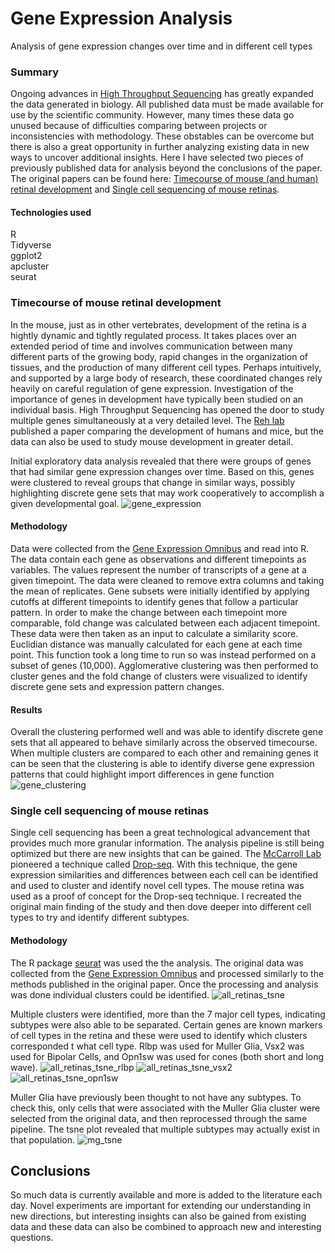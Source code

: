 # Gene Expression Analysis
Analysis of gene expression changes over time and in different cell types

### Summary
Ongoing advances in <a href="https://en.wikipedia.org/wiki/DNA_sequencing#High-throughput_methods" target="_blank">High Throughput Sequencing</a> has greatly expanded the data generated in biology. All published data must be made available for
use by the scientific community. However, many times these data go unused because of difficulties comparing between projects
or inconsistencies with methodology. These obstables can be overcome but there is also a great opportunity in further
analyzing existing data in new ways to uncover additional insights. Here I have selected two pieces of previously published
data for analysis beyond the conclusions of the paper. The original papers can be found here: <a href="https://www.cell.com/developmental-cell/fulltext/S1534-5807(17)30873-0" target="_blank">Timecourse of mouse (and human) retinal development</a> and <a href="https://www.cell.com/fulltext/S0092-8674(15)00549-8" target="_blank">Single cell sequencing of mouse retinas</a>.

#### Technologies used
R<br>
Tidyverse<br>
ggplot2<br>
apcluster<br>
seurat<br>

### Timecourse of mouse retinal development
In the mouse, just as in other vertebrates, development of the retina is a hightly dynamic and tightly regulated process. It
takes places over an extended period of time and involves communication between many different parts of the growing body,
rapid changes in the organization of tissues, and the production of many different cell types. Perhaps intuitively, and
supported by a large body of research, these coordinated changes rely heavily on careful regulation of gene expression.
Investigation of the importance of genes in development have typically been studied on an individual basis. High Throughput
Sequencing has opened the door to study multiple genes simultaneously at a very detailed level. The <a href="http://faculty.washington.edu/tomreh/" target="_blank">Reh lab</a> published a paper comparing the development of humans
and mice, but the data can also be used to study mouse development in greater detail.

Initial exploratory data analysis revealed that there were groups of genes that had similar gene expression changes over time.
Based on this, genes were clustered to reveal groups that change in similar ways, possibly highlighting discrete gene sets
that may work cooperatively to accomplish a given developmental goal.
![gene_expression](/images/gene_expression.png)

#### Methodology
Data were collected from the <a href="https://www.ncbi.nlm.nih.gov/geo/" target="_blank">Gene Expression Omnibus</a> and
read into R. The data contain each gene as observations and different timepoints as variables. The values represent the number
of transcripts of a gene at a given timepoint. The data were cleaned to remove extra columns and taking the mean of
replicates. Gene subsets were initially identified by applying cutoffs at different timepoints to identify genes that follow a
particular pattern. In order to make the change between each timepoint more comparable, fold change was calculated between
each adjacent timepoint. These data were then taken as an input to calculate a similarity score. Euclidian distance was
manually calculated for each gene at each time point. This function took a long time to run so was instead performed on a
subset of genes (10,000). Agglomerative clustering was then performed to cluster genes and the fold change of clusters were
visualized to identify discrete gene sets and expression pattern changes.

#### Results
Overall the clustering performed well and was able to identify discrete gene sets that all appeared to behave similarly across
the observed timecourse. When multiple clusters are compared to each other and remaining genes it can be seen that the
clustering is able to identify diverse gene expression patterns that could highlight import differences in gene function
![gene_clustering](/images/gene_clustering_3.png)

### Single cell sequencing of mouse retinas
Single cell sequencing has been a great technological advancement that provides much more granular information. The analysis
pipeline is still being optimized but there are new insights that can be gained. The <a href="http://mccarrolllab.org/" target="_blank">McCarroll Lab</a> pioneered a technique called <a href="http://mccarrolllab.org/dropseq/" target="_blank">Drop-seq</a>. With this technique, the gene expression similarities and differences between each cell can be
identified and used to cluster and identify novel cell types. The mouse retina was used as a proof of concept for the Drop-seq
technique. I recreated the original main finding of the study and then dove deeper into different cell types to try and
identify different subtypes.

#### Methodology
The R package <a href="https://satijalab.org/seurat/" target="_blank">seurat</a> was used the the analysis. The original data
was collected from the <a href="https://www.ncbi.nlm.nih.gov/geo/" target="_blank">Gene Expression Omnibus</a> and processed
similarly to the methods published in the original paper. Once the processing and analysis was done individual clusters could
be identified.
![all_retinas_tsne](/images/all_retinas_tsne.png)

Multiple clusters were identified, more than the 7 major cell types, indicating subtypes were also able to be separated.
Certain genes are known markers of cell types in the retina and these were used to identify which clusters corresponded t
what cell type. Rlbp was used for Muller Glia, Vsx2 was used for Bipolar Cells, and Opn1sw was used for cones (both short and
long wave).
![all_retinas_tsne_rlbp](/images/all_retinas_tsne_rlbp.png)
![all_retinas_tsne_vsx2](/images/all_retinas_tsne_vsx2.png)
![all_retinas_tsne_opn1sw](/images/all_retinas_tsne_opn1sw.png)

Muller Glia have previously been thought to not have any subtypes. To check this, only cells that were associated with the
Muller Glia cluster were selected from the original data, and then reprocessed through the same pipeline. The tsne plot
revealed that multiple subtypes may actually exist in that population.
![mg_tsne](/images/mg_tsne.png)

## Conclusions
So much data is currently available and more is added to the literature each day. Novel experiments are important for
extending our understanding in new directions, but interesting insights can also be gained from existing data and these data
can also be combined to approach new and interesting questions.
